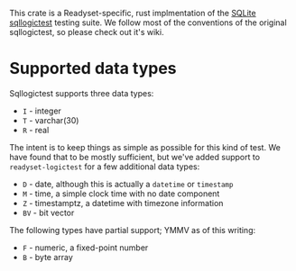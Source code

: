 This crate is a Readyset-specific, rust implmentation of the [SQLite
sqllogictest](https://sqlite.org/sqllogictest/doc/trunk/about.wiki) 
testing suite. We follow most of the conventions of the original
sqllogictest, so please check out it's wiki.

# Supported data types

Sqllogictest supports three data types:

- `I` - integer
- `T` - varchar(30)
- `R` - real

The intent is to keep things as simple as possible for this kind of test.
We have found that to be mostly sufficient, but we've added support to
`readyset-logictest` for a few additional data types:

- `D` - date, although this is actually a `datetime` or `timestamp`
- `M` - time, a simple clock time with no date component
- `Z` - timestamptz, a datetime with timezone information
- `BV` - bit vector

The following types have partial support; YMMV as of this writing:

- `F` - numeric, a fixed-point number
- `B` - byte array

